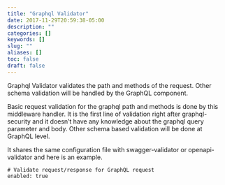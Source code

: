 ```yaml
---
title: "Graphql Validator"
date: 2017-11-29T20:59:38-05:00
description: ""
categories: []
keywords: []
slug: ""
aliases: []
toc: false
draft: false
---
```


Graphql Validator validates the path and methods of the request. Other schema validation will be handled 
by the GraphQL component.

Basic request validation for the graphql path and methods is done by this middleware handler. It is the 
first line of validation right after graphql-security and it doesn’t have any knowledge about the graphql 
query parameter and body. Other schema based validation will be done at GraphQL level.

It shares the same configuration file with swagger-validator or openapi-validator and here is an example.

```
# Validate request/response for GraphQL request
enabled: true
```
